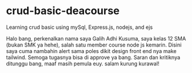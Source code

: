 # crud-basic-deacourse
Learning crud basic using mySql, Express.js, nodejs, and ejs

Halo bang, perkenalkan nama saya Galih Adhi Kusuma, saya kelas 12 SMA (bukan SMK ya hehe), salah satu member course node js kemarin. Disini saya cuma nambahin alert sama poles dikit design front end nya make tailwind. Semoga tugasnya bisa di approve ya bang.
Saran dan kritiknya ditunggu bang, maaf masih pemula euy. salam kurung kurawal!

